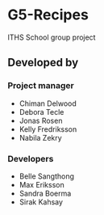 # G5-Recipes

ITHS School group project

## Developed by

### Project manager

- Chiman Delwood
- Debora Tecle
- Jonas Rosen
- Kelly Fredriksson
- Nabila Zekry

### Developers

- Belle Sangthong
- Max Eriksson
- Sandra Boerma
- Sirak Kahsay
